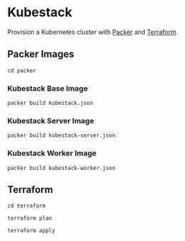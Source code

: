 # Kubestack

Provision a Kubernetes cluster with [Packer](https://packer.io) and [Terraform](https://www.terraform.io).

## Packer Images

```
cd packer
```

### Kubestack Base Image

```
packer build kubestack.json
```

### Kubestack Server Image

```
packer build kubestack-server.json
```

### Kubestack Worker Image

```
packer build kubestack-worker.json
```

## Terraform

```
cd terraform
```

```
terraform plan
```

```
terraform apply
```
